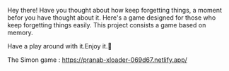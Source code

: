 Hey there! Have you thought about how keep forgetting things, a moment befor you have thought about it.
Here's a game designed for those who keep forgetting things easily.
This project consists a game based on memory.

Have a play around with it.Enjoy it.📱

The Simon game :
https://pranab-xloader-069d67.netlify.app/